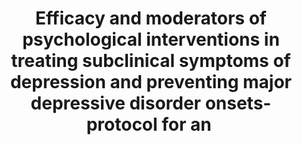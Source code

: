 --- 
abstract: '' 
authors: 
 - admin
 -  C Buntrock
 -  JA Reins
 -  J Zimmermann
 -  P Cuijpers
doi: '' 
featured: false 
publication: '*BMJ open*, 31' 
publication_short: '' 
publishDate: '2018-01-01' 
title: 'Efficacy and moderators of psychological interventions in treating subclinical symptoms of depression and preventing major depressive disorder onsets- protocol for an ' 
url_code: '' 
url_dataset: '' 
url_pdf: '' 
url_poster: '' 
url_project: '' 
url_slides: '' 
url_source: '' 
url_video: '' 
---